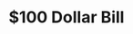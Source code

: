 ---
pid: PT243
title: "$100 Dollar Bill"
location_transcription: 52nd and Baltimore
zipcode: '19143'
outside_phl: 
neighborhood: University City
age: '42'
age_range: 40-49
instagram: 
image_file_name: PT_243.jpg
proposal_transcription: "$100 bill drawn on the side of a house (mural)"
topic: Unknown
topic_summary: '0'
type: 2D,Mural
keywords_other: "$100"
credit: 
image_labels: 
twitter: 
facebook: 
permalink: "/monuments/pt243/"
layout: item-page
---